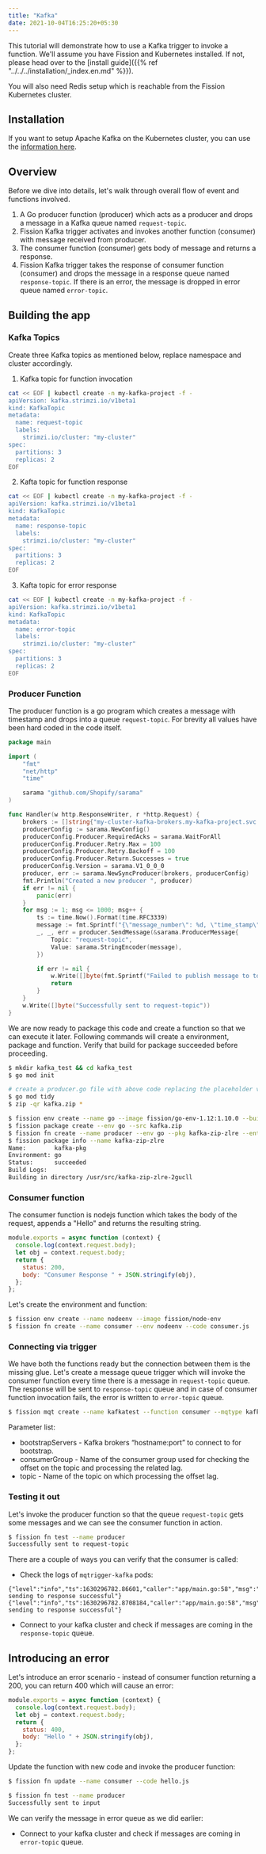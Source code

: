 ```yaml
---
title: "Kafka"
date: 2021-10-04T16:25:20+05:30
---
```


This tutorial will demonstrate how to use a Kafka trigger to invoke a function.
We'll assume you have Fission and Kubernetes installed.
If not, please head over to the [install guide]({{% ref "../../../installation/_index.en.md" %}}).

You will also need Redis setup which is reachable from the Fission Kubernetes cluster.

## Installation

If you want to setup Apache Kafka on the Kubernetes cluster, you can use the [information here](https://strimzi.io/docs/operators/latest/quickstart.html#proc-install-product-str).

## Overview

Before we dive into details, let's walk through overall flow of event and functions involved.

1. A Go producer function (producer) which acts as a producer and drops a message in a Kafka queue named `request-topic`.
2. Fission Kafka trigger activates and invokes another function (consumer) with message received from producer.
3. The consumer function (consumer) gets body of message and returns a response.
4. Fission Kafka trigger takes the response of consumer function (consumer) and drops the message in a response queue named `response-topic`.
   If there is an error, the message is dropped in error queue named `error-topic`.

## Building the app

### Kafka Topics

Create three Kafka topics as mentioned below, replace namespace and cluster accordingly.

1. Kafka topic for function invocation

```sh
cat << EOF | kubectl create -n my-kafka-project -f -
apiVersion: kafka.strimzi.io/v1beta1
kind: KafkaTopic
metadata:
  name: request-topic
  labels:
    strimzi.io/cluster: "my-cluster"
spec:
  partitions: 3
  replicas: 2
EOF
```

2. Kafta topic for function response

```sh
cat << EOF | kubectl create -n my-kafka-project -f -
apiVersion: kafka.strimzi.io/v1beta1
kind: KafkaTopic
metadata:
  name: response-topic
  labels:
    strimzi.io/cluster: "my-cluster"
spec:
  partitions: 3
  replicas: 2
EOF
```

3. Kafta topic for error response

```sh
cat << EOF | kubectl create -n my-kafka-project -f -
apiVersion: kafka.strimzi.io/v1beta1
kind: KafkaTopic
metadata:
  name: error-topic
  labels:
    strimzi.io/cluster: "my-cluster"
spec:
  partitions: 3
  replicas: 2
EOF
```

### Producer Function

The producer function is a go program which creates a message with timestamp and drops into a queue `request-topic`.
For brevity all values have been hard coded in the code itself.

```go
package main

import (
	"fmt"
	"net/http"
	"time"

	sarama "github.com/Shopify/sarama"
)

func Handler(w http.ResponseWriter, r *http.Request) {
	brokers := []string{"my-cluster-kafka-brokers.my-kafka-project.svc:9092"}
	producerConfig := sarama.NewConfig()
	producerConfig.Producer.RequiredAcks = sarama.WaitForAll
	producerConfig.Producer.Retry.Max = 100
	producerConfig.Producer.Retry.Backoff = 100
	producerConfig.Producer.Return.Successes = true
	producerConfig.Version = sarama.V1_0_0_0
	producer, err := sarama.NewSyncProducer(brokers, producerConfig)
	fmt.Println("Created a new producer ", producer)
	if err != nil {
		panic(err)
	}
	for msg := 1; msg <= 1000; msg++ {
		ts := time.Now().Format(time.RFC3339)
		message := fmt.Sprintf("{\"message_number\": %d, \"time_stamp\": \"%s\"}", msg, ts)
		_, _, err = producer.SendMessage(&sarama.ProducerMessage{
			Topic: "request-topic",
			Value: sarama.StringEncoder(message),
		})

		if err != nil {
			w.Write([]byte(fmt.Sprintf("Failed to publish message to topic %s: %v", "request-topic", err)))
			return
		}
	}
	w.Write([]byte("Successfully sent to request-topic"))
}
```

We are now ready to package this code and create a function so that we can execute it later.
Following commands will create a environment, package and function.
Verify that build for package succeeded before proceeding.

```sh
$ mkdir kafka_test && cd kafka_test
$ go mod init

# create a producer.go file with above code replacing the placeholder values with actual ones
$ go mod tidy
$ zip -qr kafka.zip *

$ fission env create --name go --image fission/go-env-1.12:1.10.0 --builder fission/go-builder-1.12:1.10.0
$ fission package create --env go --src kafka.zip
$ fission fn create --name producer --env go --pkg kafka-zip-zlre --entrypoint Handler
$ fission package info --name kafka-zip-zlre
Name:        kafka-pkg
Environment: go
Status:      succeeded
Build Logs:
Building in directory /usr/src/kafka-zip-zlre-2gucll
```

### Consumer function

The consumer function is nodejs function which takes the body of the request, appends a "Hello" and returns the resulting string.

```js
module.exports = async function (context) {
  console.log(context.request.body);
  let obj = context.request.body;
  return {
    status: 200,
    body: "Consumer Response " + JSON.stringify(obj),
  };
};
```

Let's create the environment and function:

```bash
$ fission env create --name nodeenv --image fission/node-env
$ fission fn create --name consumer --env nodeenv --code consumer.js
```

### Connecting via trigger

We have both the functions ready but the connection between them is the missing glue.
Let's create a message queue trigger which will invoke the consumer function every time there is a message in `request-topic` queue.
The response will be sent to `response-topic` queue and in case of consumer function invocation fails, the error is written to `error-topic` queue.

```bash
$ fission mqt create --name kafkatest --function consumer --mqtype kafka --mqtkind keda --topic request-topic --resptopic response-topic --errortopic error-topic --maxretries 3 --metadata bootstrapServers=my-cluster-kafka-brokers.my-kafka-project.svc:9092 --metadata consumerGroup=my-group --metadata topic=request-topic  --cooldownperiod=30 --pollinginterval=5
```

Parameter list:

- bootstrapServers - Kafka brokers “hostname:port” to connect to for bootstrap.
- consumerGroup - Name of the consumer group used for checking the offset on the topic and processing the related lag.
- topic - Name of the topic on which processing the offset lag.

### Testing it out

Let's invoke the producer function so that the queue `request-topic` gets some messages and we can see the consumer function in action.

```bash
$ fission fn test --name producer
Successfully sent to request-topic
```

There are a couple of ways you can verify that the consumer is called:

- Check the logs of `mqtrigger-kafka` pods:

```text
{"level":"info","ts":1630296782.86601,"caller":"app/main.go:58","msg":"Message sending to response successful"}
{"level":"info","ts":1630296782.8708184,"caller":"app/main.go:58","msg":"Message sending to response successful"}
```

- Connect to your kafka cluster and check if messages are coming in the `response-topic` queue.

## Introducing an error

Let's introduce an error scenario - instead of consumer function returning a 200, you can return 400 which will cause an error:

```js
module.exports = async function (context) {
  console.log(context.request.body);
  let obj = context.request.body;
  return {
    status: 400,
    body: "Hello " + JSON.stringify(obj),
  };
};
```

Update the function with new code and invoke the producer function:

```bash
$ fission fn update --name consumer --code hello.js

$ fission fn test --name producer
Successfully sent to input
```

We can verify the message in error queue as we did earlier:

- Connect to your kafka cluster and check if messages are coming in `error-topic` queue.

